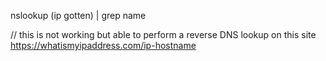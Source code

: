 nslookup (ip gotten) | grep name

// this is not working but able to perform a reverse DNS lookup on this site
https://whatismyipaddress.com/ip-hostname
